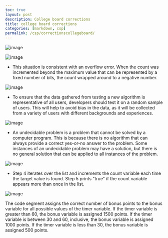 ```yaml
---
toc: true
layout: post
description: College board corrections
title: college board corrections
categories: [markdown, csp]
permalink: /csp/correctionscollegeboard/
---
```




![image](https://user-images.githubusercontent.com/110933283/236989018-6825338d-d59f-42c6-b988-7be2691d5be7.png)




![image](https://user-images.githubusercontent.com/110933283/236989296-d653df30-6b3e-4a4e-a7f6-7b4a441cfc2f.png)
- This situation is consistent with an overflow error. When the count was incremented beyond the maximum value that can be represented by a fixed number of bits, the count wrapped around to a negative number.



![image](https://user-images.githubusercontent.com/110933283/236989462-0776bce6-3d36-432c-a7ad-eb5f458d4df4.png)
- To ensure that the data gathered from testing a new algorithm is representative of all users, developers should test it on a random sample of users. This will help to avoid bias in the data, as it will be collected from a variety of users with different backgrounds and experiences.



![image](https://user-images.githubusercontent.com/110933283/236989563-b9483202-b8a5-442a-8a48-119b9d4e5659.png)
- An undecidable problem is a problem that cannot be solved by a computer program. This is because there is no algorithm that can always provide a correct yes-or-no answer to the problem. Some instances of an undecidable problem may have a solution, but there is no general solution that can be applied to all instances of the problem.



![image](https://user-images.githubusercontent.com/110933283/236989823-4b85a798-93bc-408c-a272-f7d09d4fb7a0.png)
- Step 4 iterates over the list and increments the count variable each time the target value is found. Step 5 prints "true" if the count variable appears more than once in the list.




![image](https://user-images.githubusercontent.com/110933283/236990219-928249f0-25cf-4170-a789-eb77c92bbe50.png)

The code segment assigns the correct number of bonus points to the bonus variable for all possible values of the timer variable. If the timer variable is greater than 60, the bonus variable is assigned 1500 points. If the timer variable is between 30 and 60, inclusive, the bonus variable is assigned 1000 points. If the timer variable is less than 30, the bonus variable is assigned 500 points.